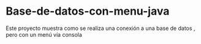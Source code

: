 # Base-de-datos-con-menu-java
Este proyecto muestra como se realiza una conexión a una base de datos , pero con un menú vía consola
